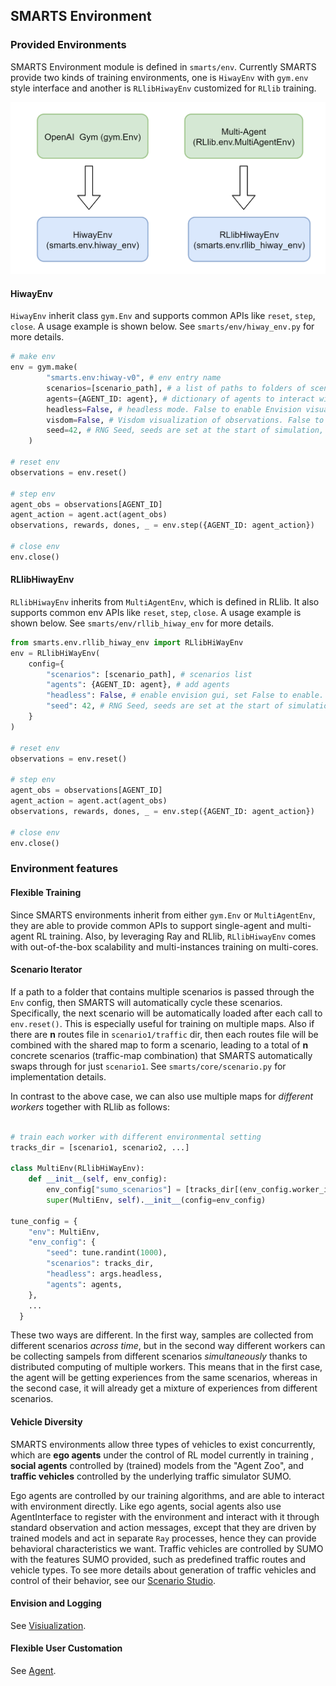 ## SMARTS Environment

### Provided Environments
SMARTS Environment module is defined in `smarts/env`. Currently SMARTS provide two kinds of training 
environments, one is `HiwayEnv` with `gym.env` style interface and another is `RLlibHiwayEnv` customized for `RLlib` training.

![env structure](../assets/env.png)

#### HiwayEnv
`HiwayEnv` inherit class `gym.Env` and supports common APIs like `reset`, `step`, `close`. A usage example is shown below.
See `smarts/env/hiway_env.py` for more details.
```python
# make env
env = gym.make(
        "smarts.env:hiway-v0", # env entry name
        scenarios=[scenario_path], # a list of paths to folders of scenarios
        agents={AGENT_ID: agent}, # dictionary of agents to interact with the environment
        headless=False, # headless mode. False to enable Envision visualization of the environment
        visdom=False, # Visdom visualization of observations. False to disable. only supported in HiwayEnv.
        seed=42, # RNG Seed, seeds are set at the start of simulation, and never automatically re-seeded.
    )

# reset env
observations = env.reset()

# step env
agent_obs = observations[AGENT_ID]
agent_action = agent.act(agent_obs)
observations, rewards, dones, _ = env.step({AGENT_ID: agent_action})

# close env
env.close()

```

#### RLlibHiwayEnv
`RLlibHiwayEnv` inherits from `MultiAgentEnv`, which is defined in RLlib. It also supports common env APIs like `reset`, 
`step`, `close`. A usage example is shown below. See `smarts/env/rllib_hiway_env` for more details.
```python
from smarts.env.rllib_hiway_env import RLlibHiWayEnv
env = RLlibHiWayEnv(
    config={
        "scenarios": [scenario_path], # scenarios list
        "agents": {AGENT_ID: agent}, # add agents
        "headless": False, # enable envision gui, set False to enable.
        "seed": 42, # RNG Seed, seeds are set at the start of simulation, and never automatically re-seeded.
    }
)

# reset env
observations = env.reset()

# step env
agent_obs = observations[AGENT_ID]
agent_action = agent.act(agent_obs)
observations, rewards, dones, _ = env.step({AGENT_ID: agent_action})

# close env
env.close()

```

### Environment features

#### Flexible Training
Since SMARTS environments inherit from either `gym.Env` or `MultiAgentEnv`, they are able to provide common APIs to support single-agent 
and multi-agent RL training. Also, by leveraging Ray and RLlib, `RLlibHiwayEnv` comes with out-of-the-box scalability and multi-instances 
training on multi-cores.

#### Scenario Iterator
If a path to a folder that contains multiple scenarios is passed through the `Env` config, then SMARTS will automatically cycle these
scenarios. Specifically, the next scenario will be automatically loaded after each call to `env.reset()`. This is especially useful for
training on multiple maps. Also if there are **n** routes file in `scenario1/traffic` dir, then each routes file will be combined with
the shared map to form a scenario, leading to a total of **n** concrete scenarios (traffic-map combination) that SMARTS automatically
swaps through for just `scenario1`. See `smarts/core/scenario.py` for implementation details.

In contrast to the above case, we can also use multiple maps for *different workers* together with RLlib as follows:
```python

# train each worker with different environmental setting
tracks_dir = [scenario1, scenario2, ...]

class MultiEnv(RLlibHiWayEnv):
    def __init__(self, env_config):
        env_config["sumo_scenarios"] = [tracks_dir[(env_config.worker_index - 1)]]
        super(MultiEnv, self).__init__(config=env_config)

tune_config = {
    "env": MultiEnv,
    "env_config": {
        "seed": tune.randint(1000),
        "scenarios": tracks_dir,
        "headless": args.headless,
        "agents": agents,
    },
    ...
  }
```

These two ways are different. In the first way, samples are collected from different scenarios *across time*, but in the second way
different workers can be collecting sampels from different scenarios *simultaneously* thanks to distributed computing of multiple workers.
This means that in the first case, the agent will be getting experiences from the same scenarios, whereas in the second case, it will
already get a mixture of experiences from different scenarios.



#### Vehicle Diversity
SMARTS environments allow three types of vehicles to exist concurrently, which are **ego agents** under the control of RL model currently
in training , **social agents** controlled by (trained) models from the "Agent Zoo", and **traffic vehicles** controlled by the underlying
traffic simulator SUMO. 

Ego agents are controlled by our training algorithms, and are able to interact with environment directly. Like ego agents, social agents 
also use AgentInterface to register with the environment and interact with it through standard observation and action messages, except
that they are driven by trained models and act in separate `Ray` processes, hence they can provide behavioral characteristics we want.
Traffic vehicles are controlled by SUMO with the features SUMO provided, such as predefined traffic routes and vehicle types. To see more 
details about generation of traffic vehicles and control of their behavior, see our [Scenario Studio](ScenarioStudio.md).

#### Envision and Logging
See [Visiualization](Visualization.md).

#### Flexible User Customation

See [Agent](Agent.md).
